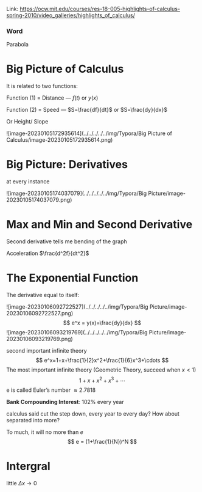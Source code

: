 Link: https://ocw.mit.edu/courses/res-18-005-highlights-of-calculus-spring-2010/video_galleries/highlights_of_calculus/

### Word

Parabola

# Big Picture of Calculus

It is related to two functions:

Function (1) = Distance — $f(t)$ or $y(x)$

Function (2) = Speed — $S=\frac{df}{dt}$ or $S=\frac{dy}{dx}$

Or Height/ Slope

![image-20230105172935614](../../../../../img/Typora/Big Picture of Calculus/image-20230105172935614.png)

# Big Picture: Derivatives

at every instance

![image-20230105174037079](../../../../../img/Typora/Big Picture/image-20230105174037079.png)

# Max and Min and Second Derivative

Second derivative tells me bending of the graph

Acceleration $\frac{d^2f}{dt^2}$

# The Exponential Function

The derivative equal to itself:

![image-20230106092722527](../../../../../img/Typora/Big Picture/image-20230106092722527.png)
$$
e^x = y(x)=\frac{dy}{dx}
$$
![image-20230106093219769](../../../../../img/Typora/Big Picture/image-20230106093219769.png)

second important infinite theory 
$$
e^x=1+x+\frac{1}{2}x^2+\frac{1}{6}x^3+\cdots
$$
The most important infinite theory (Geometric Theory, succeed when $x<1$)
$$
1+x+x^2+x^3+\cdots
$$
e is called Euler’s number $\approx 2.7818$

**Bank Compounding Interest**: 102% every year

calculus said cut the step down, every year to every day? How about separated into more?

To much, it will no more than $e$
$$
e = (1+\frac{1}{N})^N
$$

# Intergral

little $\Delta x\to0$

